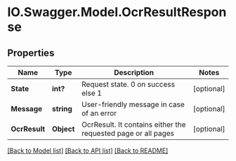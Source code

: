 # IO.Swagger.Model.OcrResultResponse
## Properties

Name | Type | Description | Notes
------------ | ------------- | ------------- | -------------
**State** | **int?** | Request state. 0 on success else 1 | [optional] 
**Message** | **string** | User-friendly message in case of an error | [optional] 
**OcrResult** | **Object** | OcrResult. It contains either the requested page or all pages | [optional] 

[[Back to Model list]](../README.md#documentation-for-models) [[Back to API list]](../README.md#documentation-for-api-endpoints) [[Back to README]](../README.md)

